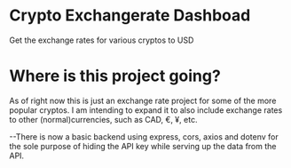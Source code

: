 # Crypto Exchangerate Dashboad

Get the exchange rates for various cryptos to USD
# Where is this project going?

As of right now this is just an exchange rate project for some of the more popular cryptos. I am intending to expand it to also include exchange rates to other (normal)currencies, such as CAD, €, ¥, etc.

--There is now a basic backend using express, cors, axios and dotenv for the sole purpose of hiding the API key while serving up the data from the API.